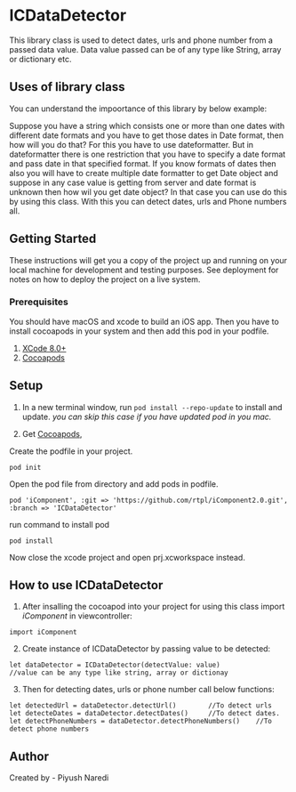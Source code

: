 # ICDataDetector
This library class is used to detect dates, urls and phone number from a passed data value. Data value passed can be of any type like String, array or dictionary etc.

## Uses of library class
You can understand the impoortance of this library by below example:

 Suppose you have a string which consists one or more than one dates with different date formats and you have to get those dates in Date format, then how will you do that? For this you have to use dateformatter. But in dateformatter there is one restriction that you have to specify a date format and pass date in that specified format. If you know formats of dates then also you will have to create multiple date formatter to get Date object and suppose in any case value is getting from server and date format is unknown then how wil you get date object? In that case you can use do this by using this class.
 With this you can detect dates, urls and Phone numbers all.
 ## Getting Started

These instructions will get you a copy of the project up and running on your local machine for development and testing purposes. See deployment for notes on how to deploy the project on a live system.

### Prerequisites

You should have macOS and xcode to build an iOS app. Then you have to install cocoapods in your system and then add this pod in your podfile.
1. [XCode 8.0+](https://itunes.apple.com/us/app/xcode/id497799835?mt=12)
2. [Cocoapods](https://guides.cocoapods.org/using/getting-started.html)

## Setup

1. In a new terminal window, run `pod install --repo-update` to install and update.
*you can skip this case if you have updated pod in you mac.*

2. Get [Cocoapods](https://cocoapods.org/), 

Create the podfile in your project.
```
pod init
```

Open the pod file from directory and add pods in podfile.
```
pod 'iComponent', :git => 'https://github.com/rtpl/iComponent2.0.git', :branch => 'ICDataDetector'
```

run command to install pod 
```
pod install
```
Now close the xcode project and open prj.xcworkspace instead.


## How to use ICDataDetector

1. After insalling the cocoapod into your project for using this class import *iComponent* in viewcontroller:
```
import iComponent
```

2. Create instance of ICDataDetector by passing value to be detected:
```
let dataDetector = ICDataDetector(detectValue: value)
//value can be any type like string, array or dictionay
```

3. Then for detecting dates, urls or phone number call below functions:

````
let detectedUrl = dataDetector.detectUrl()        //To detect urls
let detecteDates = dataDetector.detectDates()     //To detect dates.
let detectPhoneNumbers = dataDetector.detectPhoneNumbers()    //To detect phone numbers
````

## Author

Created by - Piyush Naredi
